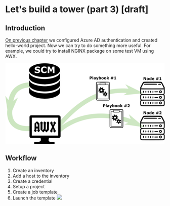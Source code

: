# Let's build a tower (part 3) [draft]

## Introduction
[On previous chapter](/ansible-tower-01) we configured Azure AD authentication and created hello-world project. Now we can try to do something more useful. For example, we could try to install NGINX package on some test VM using AWX. 

![Scheme](/images/ansible-tower/awx_flow.png)

## Workflow
1. Create an inventory
1. Add a host to the inventory
1. Create a credential
1. Setup a project
1. Create a job template
1. Launch the template
![](https://d1jnx9ba8s6j9r.cloudfront.net/blog/wp-content/uploads/2018/09/4-1.png)
